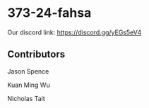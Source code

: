 # 373-24-fahsa

Our discord link:
https://discord.gg/yEGs5eV4

## Contributors

Jason Spence

Kuan Ming Wu

Nicholas Tait 

